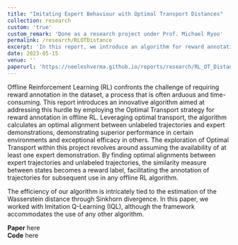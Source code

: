 ```yaml
---
title: "Imitating Expert Behaviour with Optimal Transport Distances"
collection: research
custom: 'true'
custom_remark: 'Done as a research project under Prof. Michael Ryoo'
permalink: /research/RLOTDistance
excerpt: 'In this report, we introduce an algorithm for reward annotation in offline Reinforcement Learning (RL) employing the Optimal Transport (OT) strategy based on Wasserstein distance. Leveraging OT, the algorithm calculates optimal alignments between unlabeled trajectories and expert demonstrations, treating the similarity measure as a reward label.'
date: 2023-05-15
venue: ''
paperurl: 'https://neeleshverma.github.io/reports/research/RL_OT_Distance.pdf'
---
```


<style>

/* Style the counter cards */
.card {
<!--   box-shadow: 0 4px 8px 0 rgba(0, 0, 0, 0.2); /* this adds the "card" effect */ -->
  padding: 16px;
<!--   text-align: center; -->
<!--   background-color: #f1f1f1; -->
}

a:link {
  text-decoration: none;
}
</style>

Offline Reinforcement Learning (RL) confronts the challenge of requiring reward annotation in the dataset, a process that is often arduous and time-consuming. This report introduces an innovative algorithm aimed at addressing this hurdle by employing the Optimal Transport strategy for reward annotation in offline RL. Leveraging optimal transport, the algorithm calculates an optimal alignment between unlabeled trajectories and expert demonstrations, demonstrating superior performance in certain environments and exceptional efficacy in others. The exploration of Optimal Transport within this project revolves around assuming the availability of at least one expert demonstration. By finding optimal alignments between expert trajectories and unlabeled trajectories, the similarity measure between states becomes a reward label, facilitating the annotation of trajectories for subsequent use in any offline RL algorithm.

 The efficiency of our algorithm is intricately tied to the estimation of the Wasserstein distance through Sinkhorn divergence. In this paper, we worked with Imitation Q-Learning (IQL), although the framework accommodates the use of any other algorithm.

**Paper** [here](https://neeleshverma.github.io/reports/research/RL_OT_Distance.pdf)  
**Code** [here](https://github.com/neeleshverma/Offline-RL-RewardLabelling)